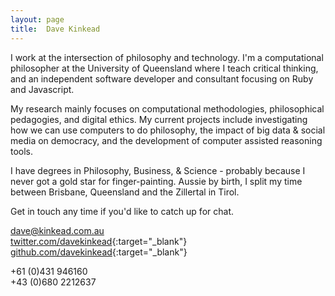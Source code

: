 ```yaml
---
layout: page
title:  Dave Kinkead
---
```


I work at the intersection of philosophy and technology.  I'm a computational philosopher at the University of Queensland where I teach critical thinking, and an independent software developer and consultant focusing on Ruby and Javascript.

My research mainly focuses on computational methodologies, philosophical pedagogies, and digital ethics.  My current projects include investigating how we can use computers to do philosophy, the impact of big data & social media on democracy, and the development of computer assisted reasoning tools.

I have degrees in Philosophy, Business, & Science - probably because I never got a gold star for finger-painting.  Aussie by birth, I split my time between Brisbane, Queensland and the Zillertal in Tirol.  

Get in touch any time if you'd like to catch up for chat.

[dave@kinkead.com.au](mailto:dave@kinkead.com.au)  
[twitter.com/davekinkead](https://twitter.com/davekinkead){:target="_blank"}  
[github.com/davekinkead](https://github.com/davekinkead){:target="_blank"}

+61 (0)431 946160  
+43 (0)680 2212637
